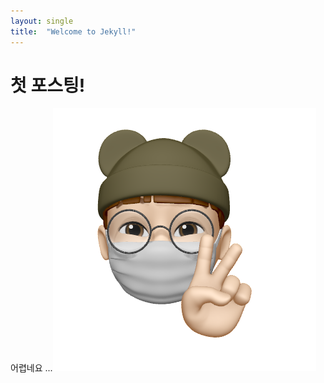 ```yaml
---
layout: single
title:  "Welcome to Jekyll!"
---
```


# 첫 포스팅!

어렵네요 ...![emoji](../images/2021-10-21-first/emoji.png)

